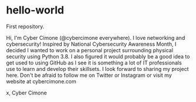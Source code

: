 # hello-world
First repository. 

Hi, I'm Cyber Cimone (@cybercimone everywhere). I love networking and cybersecurity! Inspired by National Cybersecurity Awareness Month, I decided I wanted to work on a personal project surrounding physical security using Python 3.8. I also figured it would probably be a good idea to get used to using GitHub as I see it is something a lot of IT professionals use to learn and develop their skillsets. I look forward to sharing my project here. Don't be afraid to follow me on Twitter or Instagram or visit my website at cybercimone.com

x, Cyber Cimone
